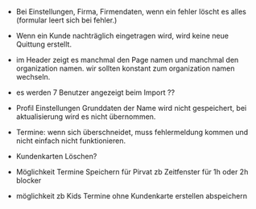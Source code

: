 - Bei Einstellungen, Firma, Firmendaten, wenn ein fehler löscht es alles (formular leert sich bei fehler.)

- Wenn ein Kunde nachträglich eingetragen wird, wird keine neue Quittung erstellt.

- im Header zeigt es manchmal den Page namen und manchmal den organization namen. wir sollten konstant zum organization namen wechseln.

- es werden 7 Benutzer angezeigt beim Import ??

- Profil Einstellungen Grunddaten der Name wird nicht gespeichert, bei aktualisierung wird es nicht übernommen.

- Termine: wenn sich überschneidet, muss fehlermeldung kommen und nicht einfach nicht funktionieren.

- Kundenkarten Löschen?
- Möglichkeit Termine Speichern für Pirvat zb Zeitfenster für 1h oder 2h blocker 
- möglichkeit zb Kids Termine ohne Kundenkarte erstellen abspeichern
